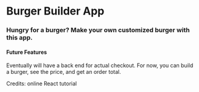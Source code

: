 # Burger Builder App

### Hungry for a burger? Make your own customized burger with this app.


#### Future Features
Eventually will have a back end for actual checkout. For now, you can build a burger, see the price, and get an order total.


Credits:  online React tutorial
